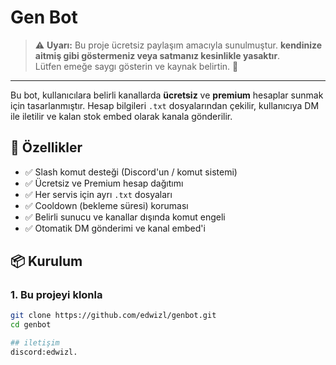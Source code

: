 # Gen Bot

> ⚠️ **Uyarı:** Bu proje ücretsiz paylaşım amacıyla sunulmuştur. **kendinize aitmiş gibi göstermeniz veya satmanız kesinlikle yasaktır**.  
> Lütfen emeğe saygı gösterin ve kaynak belirtin. 🙏

---

Bu bot, kullanıcılara belirli kanallarda **ücretsiz** ve **premium** hesaplar sunmak için tasarlanmıştır. Hesap bilgileri `.txt` dosyalarından çekilir, kullanıcıya DM ile iletilir ve kalan stok embed olarak kanala gönderilir.

## 🚀 Özellikler

- ✅ Slash komut desteği (Discord'un / komut sistemi)
- ✅ Ücretsiz ve Premium hesap dağıtımı
- ✅ Her servis için ayrı `.txt` dosyaları
- ✅ Cooldown (bekleme süresi) koruması
- ✅ Belirli sunucu ve kanallar dışında komut engeli
- ✅ Otomatik DM gönderimi ve kanal embed'i

## 📦 Kurulum

### 1. Bu projeyi klonla

```bash
git clone https://github.com/edwizl/genbot.git
cd genbot

## iletişim
discord:edwizl.

